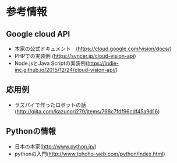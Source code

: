 # 参考情報

## Google cloud API  

* 本家の公式ドキュメント　(https://cloud.google.com/vision/docs/)  
* PHPでの実装例 (https://syncer.jp/cloud-vision-api)
* Node.jsとJava Scriptの実装例(https://indie-inc.github.io/2015/12/24/cloud-vision-api/)  

## 応用例
* ラズパイで作ったロボットの話(http://qiita.com/kazunori279/items/768c7fdf96cdf45a9d16)

## Pythonの情報
* 日本の本家(http://www.python.jp/)
* pythonの入門(http://www.tohoho-web.com/python/index.html)

